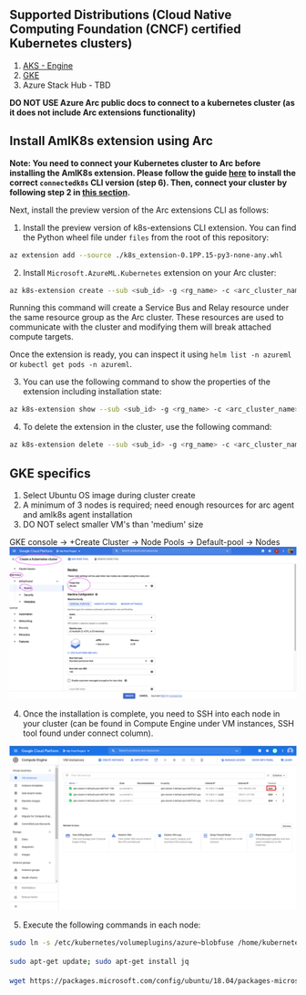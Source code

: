 ## Supported Distributions (Cloud Native Computing Foundation (CNCF) certified Kubernetes clusters)
1. [AKS - Engine](https://github.com/Azure/aks-engine/blob/master/docs/tutorials/quickstart.md)
2. [GKE](https://console.cloud.google.com/kubernetes)
3. Azure Stack Hub - TBD

**DO NOT USE Azure Arc public docs to connect to a kubernetes cluster (as it does not include Arc extensions functionality)**

## Install AmlK8s extension using Arc

**Note: You need to connect your Kubernetes cluster to Arc before installing the AmlK8s extension.  Please follow the guide
[here](https://github.com/Azure/azure-arc-kubernetes-preview/blob/master/docs/k8s-extensions.md#prerequisites)
to install the correct `connectedk8s` CLI version (step 6).  Then, connect your cluster by following step 2 in 
[this section](https://github.com/Azure/azure-arc-kubernetes-preview/blob/master/docs/k8s-extensions.md#connecting-your-kubernetes-cluster-to-azure-arc).**

Next, install the preview version of the Arc extensions CLI as follows:

1. Install the preview version of k8s-extensions CLI extension.  You can find the Python wheel file under `files` from the root of this repository:
```bash
az extension add --source ./k8s_extension-0.1PP.15-py3-none-any.whl
```

2. Install `Microsoft.AzureML.Kubernetes` extension on your Arc cluster:

```bash
az k8s-extension create --sub <sub_id> -g <rg_name> -c <arc_cluster_name> --cluster-type connectedClusters  --extension-type Microsoft.AzureML.Kubernetes -n azureml-kubernetes-connector --release-train preview --config enableTraining=True
```

Running this command will create a Service Bus and Relay resource under the same resource group as the Arc cluster.  These resources are used to communicate with the cluster and modifying them will break attached compute targets.

Once the extension is ready, you can inspect it using `helm list -n azureml` or `kubectl get pods -n azureml`.

3. You can use the following command to show the properties of the extension including installation state:

```bash
az k8s-extension show --sub <sub_id> -g <rg_name> -c <arc_cluster_name> --cluster-type connectedclusters -n azureml-kubernetes-connector
```

4. To delete the extension in the cluster, use the following command:

```bash
az k8s-extension delete --sub <sub_id> -g <rg_name> -c <arc_cluster_name> --cluster-type connectedclusters -n azureml-kubernetes-connector
```

## GKE specifics
1. Select Ubuntu OS image during cluster create
2. A minimum of 3 nodes is required; need enough resources for arc agent and amlk8s agent installation
3. DO NOT select smaller VM's than 'medium' size

GKE console -> +Create Cluster -> Node Pools -> Default-pool -> Nodes
![GKEClusterCreate](/docs/media/gkecreate.png)


4. Once the installation is complete, you need to SSH into each node in your cluster (can be found in Compute Engine under VM instances, SSH tool found under connect column).

![GKEClusterSSH](/docs/media/gke-ssh.png)

5. Execute the following commands in each node:

  ```bash
  sudo ln -s /etc/kubernetes/volumeplugins/azure~blobfuse /home/kubernetes/flexvolume/

  sudo apt-get update; sudo apt-get install jq

  wget https://packages.microsoft.com/config/ubuntu/18.04/packages-microsoft-prod.deb; sudo dpkg -i packages-microsoft-prod.deb; sudo apt-get update; sudo apt-get install blobfuse
  ```
